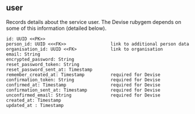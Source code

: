 ## user

Records details about the service user.  The Devise
rubygem depends on some of this information (detailed below).

```
id: UUID <<PK>>
person_id: UUID <<<FK>>                 link to additional person data
organisation_id: UUID <<FK>             link to organisation    
email: String
encrypted_password: String
reset_password_token: String
reset_password_sent_at: Timestamp
remember_created_at: Timestamp          required for Devise    
confirmation_token: String              required for Devise    
confirmed_at: Timestamp                 required for Devise    
confirmation_sent_at: Timestamp         required for Devise    
unconfirmed_email: String               required for Devise
created_at: Timestamp
updated_at : Timestamp
```